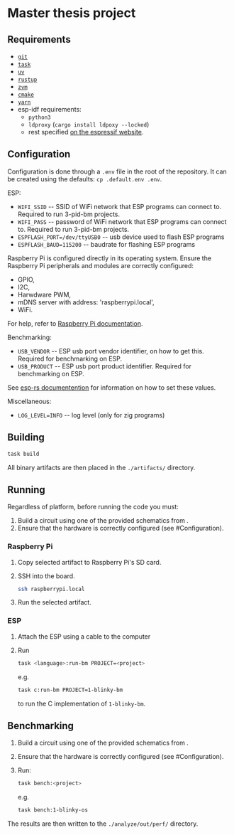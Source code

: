 # Master thesis project

## Requirements

- [`git`](https://git-scm.com/)
- [`task`](https://github.com/go-task/task)
- [`uv`](https://github.com/astral-sh/uv)
- [`rustup`](https://github.com/rust-lang/rustup)
- [`zvm`](https://github.com/tristanisham/zvm)
- [`cmake`](https://github.com/Kitware/CMake)
- [`yarn`](https://github.com/yarnpkg/yarn)
- esp-idf requirements:
  - `python3`
  - `ldproxy` (`cargo install ldpoxy --locked`)
  - rest specified [on the espressif website](https://docs.espressif.com/projects/esp-idf/en/latest/esp32/get-started/linux-macos-setup.html#step-1-install-prerequisites).

## Configuration

Configuration is done through a `.env` file in the root of the repository. It
can be created using the defaults: `cp .default.env .env`.

ESP:

- `WIFI_SSID` -- SSID of WiFi network that ESP programs can connect to.
  Required to run 3-pid-bm projects.
- `WIFI_PASS` -- password of WiFi network that ESP programs can connect to.
  Required to run 3-pid-bm projects.
- `ESPFLASH_PORT=/dev/ttyUSB0` -- usb device used to flash ESP programs
- `ESPFLASH_BAUD=115200` -- baudrate for flashing ESP programs

Raspberry Pi is configured directly in its operating system. Ensure the
Raspberry Pi peripherals and modules are correctly configured:

- GPIO,
- I2C,
- Harwdware PWM,
- mDNS server with address: 'raspberrypi.local',
- WiFi.

For help, refer to [Raspberry Pi documentation](https://www.raspberrypi.com/documentation/).

Benchmarking:

- `USB_VENDOR` -- ESP usb port vendor identifier, on how
  to get this. Required for benchmarking on ESP.
- `USB_PRODUCT` -- ESP usb port product identifier. Required for benchmarking
  on ESP.

See [esp-rs
documentention](https://docs.esp-rs.org/std-training/02_1_hardware.html) for
information on how to set these values.

Miscellaneous:

- `LOG_LEVEL=INFO` -- log level (only for zig programs)

## Building

```sh
task build
```

All binary artifacts are then placed in the `./artifacts/` directory.

## Running

Regardless of platform, before running the code you must:

1. Build a circuit using one of the provided schematics from
   [](./docs/circuits).
2. Ensure that the hardware is correctly configured (see #Configuration).

### Raspberry Pi

1. Copy selected artifact to Raspberry Pi's SD card.
2. SSH into the board.

   ```sh
   ssh raspberrypi.local
   ```

3. Run the selected artifact.

### ESP

1. Attach the ESP using a cable to the computer
2. Run

   ```sh
   task <language>:run-bm PROJECT=<project>
   ```

   e.g.

   ```sh
   task c:run-bm PROJECT=1-blinky-bm
   ```

   to run the C implementation of `1-blinky-bm`.

## Benchmarking

1. Build a circuit using one of the provided schematics from
   [](./docs/circuits).
2. Ensure that the hardware is correctly configured (see #Configuration).
3. Run:

   ```sh
   task bench:<project>
   ```

   e.g.

   ```sh
   task bench:1-blinky-os
   ```

The results are then written to the `./analyze/out/perf/` directory.

